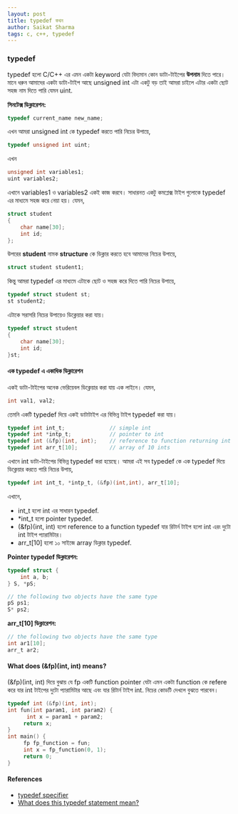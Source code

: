 ```yaml
---
layout: post
title: typedef কথন
author: Saikat Sharma
tags: c, c++, typedef
---
```


### typedef 
typedef হলো  C/C++ এর এমন একটা  keyword যেটা বিদ্যমান কোন ডাটা-টাইপের **উপনাম** দিতে পারে। মানে ধরুন আমাদের একটা ডাটা-টাইপ আছে  unsigned int এটা একটু  বড় তাই আমরা চাইলে এটার একটা ছোট সহজ নাম দিতে পারি যেমন  uint. 

**সিনটেক্স ডিক্লারেশন:**
```c
typedef current_name new_name;
```
এখন আমরা  unsigned int কে  typedef করতে পারি নিচের উপায়ে, 
```c
typedef unsigned int uint;
```
এখন  
```c
unsigned int variables1;
uint variables2;
```
এখানে  variables1 ও  variables2 একই কাজ করবে। সাধারনত একটু কমপ্লেক্স টাইপ গুলোকে typedef এর মাধ্যমে সহজ করে নেয়া হয়।
যেমন, 
```c
struct student
{
    char name[30];
    int id;
};
```
উপরের **student** নামক **structure** কে ডিক্লার করতে হবে আমাদের নিচের উপায়ে,
```c
struct student student1;
```
কিন্তু আমরা  typedef এর মাধ্যমে এটাকে ছোট ও সহজ করে দিতে পারি নিচের উপায়ে,
```c
typedef struct student st;
st student2;
```
এটাকে সরাসরি নিচের উপায়েও ডিক্লেয়ার করা যায়।
```c
typedef struct student
{
    char name[30];
    int id;
}st;
```

#### এক typedef এ একাধিক ডিক্লারেশন 
একই ডাটা-টাইপের অনেক ভেরিয়েবল ডিক্লেয়ার করা যায় এক লাইনে। যেমন,
 ```c
 int val1, val2;
 ```
তেমনি একটি  typedef দিয়ে একই ডাটাটাইপ এর বিভিন্ন  টাইপ typedef করা যায়।
```c
typedef int int_t;              // simple int
typedef int *intp_t;            // pointer to int
typedef int (&fp)(int, int);    // reference to function returning int
typedef int arr_t[10];          // array of 10 ints
```
এখানে  int ডাটা-টাইপের বিভিন্ন typedef করা হয়েছে। আমরা এই সব typedef কে এক  typedef দিয়ে ডিক্লেয়ার করতে পারি নিচের উপায়,
```c
typedef int int_t, *intp_t, (&fp)(int,int), arr_t[10];
```
এখানে, 
- int_t হলো int এর সাধারন  typedef.
- *int_t হলো  pointer typedef.
- (&fp)(int, int)  হলো  reference to a function typedef যার রিটার্ন টাইপ হলো  int এরং দুটো int টাইপ প্যারামিটার।
- arr_t[10] হলো ১০ সাইজে  array ডিক্লার  typedef.

**Pointer typedef ডিক্লারেশন:**
```c
typedef struct {
    int a, b;
} S, *pS;
```
```c
// the following two objects have the same type
pS ps1;
S* ps2;
```

**arr_t[10] ডিক্লারেশন:**
```c
// the following two objects have the same type
int ar1[10];
arr_t ar2;
```

#### What does (&fp)(int, int) means?
(&fp)(int, int) দিয়ে বুঝায় যে  fp একটি  function pointer যেটা এমন একটা function কে refere করে যার int টাইপের দুটো প্যারামিটার আছে এবং যার রিটার্ন টাইপ int.
নিচের কোডটি দেখলে বুঝতে পারবেন।
```c
typedef int (&fp)(int, int);
int fun(int param1, int param2) {
      int x = param1 + param2;
     return x;
}
int main() {
     fp fp_function = fun;
     int x = fp_function(0, 1);
     return 0;
}
```

#### References
* [typedef specifier](https://en.cppreference.com/w/cpp/language/typedef)
* [What does this typedef statement mean?](https://stackoverflow.com/questions/22061750/what-does-this-typedef-statement-mean)	
